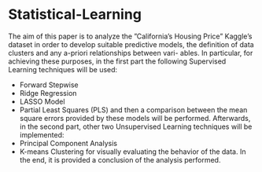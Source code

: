 # Statistical-Learning
The aim of this paper is to analyze the ”California’s Housing Price” Kaggle’s dataset in order to develop suitable predictive models, the definition of data clusters and any a-priori relationships between vari- ables. In particular, for achieving these purposes, in the first part the following Supervised Learning techniques will be used:
 - Forward Stepwise
 - Ridge Regression
 - LASSO Model
 - Partial Least Squares (PLS)
and then a comparison between the mean square errors provided by these models will be performed. Afterwards, in the second part, other two Unsupervised Learning techniques will be implemented:
 - Principal Component Analysis
 - K-means Clustering
for visually evaluating the behavior of the data. In the end, it is
provided a conclusion of the analysis performed.
